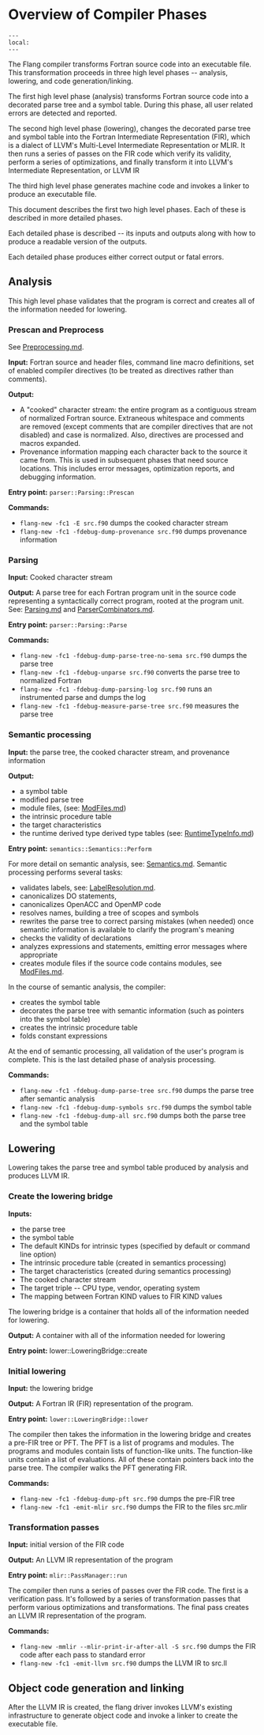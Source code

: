 <!--===- docs/Overview.md

   Part of the LLVM Project, under the Apache License v2.0 with LLVM Exceptions.
   See https://llvm.org/LICENSE.txt for license information.
   SPDX-License-Identifier: Apache-2.0 WITH LLVM-exception

-->

# Overview of Compiler Phases

```{contents}
---
local:
---
```
The Flang compiler transforms Fortran source code into an executable file.
This transformation proceeds in three high level phases -- analysis, lowering,
and code generation/linking.

The first high level phase (analysis) transforms Fortran source code into a
decorated parse tree and a symbol table.  During this phase, all user
related errors are detected and reported.

The second high level phase (lowering), changes the decorated parse tree and
symbol table into the Fortran Intermediate Representation (FIR), which is a
dialect of LLVM's Multi-Level Intermediate Representation or MLIR.  It then
runs a series of passes on the FIR code which verify its validity, perform a
series of optimizations, and finally transform it into LLVM's Intermediate
Representation, or LLVM IR

The third high level phase generates machine code and invokes a linker to
produce an executable file.

This document describes the first two high level phases.  Each of these is
described in more detailed phases.

Each detailed phase is described -- its inputs and outputs along with how to
produce a readable version of the outputs.

Each detailed phase produces either correct output or fatal errors.

## Analysis

This high level phase validates that the program is correct and creates all of
the information needed for lowering.

### Prescan and Preprocess

See [Preprocessing.md](Preprocessing.md).

**Input:** Fortran source and header files, command line macro definitions,
  set of enabled compiler directives (to be treated as directives rather than
  comments).

**Output:**
- A "cooked" character stream: the entire program as a contiguous stream of
  normalized Fortran source.
  Extraneous whitespace and comments are removed (except comments that are
  compiler directives that are not disabled) and case is normalized.  Also,
  directives are processed and macros expanded.
- Provenance information mapping each character back to the source it came from.
  This is used in subsequent phases that need source locations.  This includes
  error messages, optimization reports, and debugging information.

**Entry point:** `parser::Parsing::Prescan`

**Commands:**
 - `flang-new -fc1 -E src.f90` dumps the cooked character stream
 - `flang-new -fc1 -fdebug-dump-provenance src.f90` dumps provenance
   information

### Parsing

**Input:** Cooked character stream

**Output:** A parse tree for each Fortran program unit in the source code
representing a syntactically correct program, rooted at the program unit.  See:
[Parsing.md](Parsing.md) and [ParserCombinators.md](ParserCombinators.md).

**Entry point:** `parser::Parsing::Parse`

**Commands:**
  - `flang-new -fc1 -fdebug-dump-parse-tree-no-sema src.f90` dumps the parse tree
  - `flang-new -fc1 -fdebug-unparse src.f90` converts the parse tree to normalized Fortran
  - `flang-new -fc1 -fdebug-dump-parsing-log src.f90` runs an instrumented parse and dumps the log
  - `flang-new -fc1 -fdebug-measure-parse-tree src.f90` measures the parse tree

### Semantic processing

**Input:** the parse tree, the cooked character stream, and provenance
information

**Output:**
* a symbol table
* modified parse tree
* module files, (see: [ModFiles.md](ModFiles.md))
* the intrinsic procedure table
* the target characteristics
* the runtime derived type derived type tables (see: [RuntimeTypeInfo.md](RuntimeTypeInfo.md))

**Entry point:** `semantics::Semantics::Perform`

For more detail on semantic analysis, see: [Semantics.md](Semantics.md).
Semantic processing performs several tasks:
* validates labels, see: [LabelResolution.md](LabelResolution.md).
* canonicalizes DO statements,
* canonicalizes OpenACC and OpenMP code
* resolves names, building a tree of scopes and symbols
* rewrites the parse tree to correct parsing mistakes (when needed) once semantic information is available to clarify the program's meaning
* checks the validity of declarations
* analyzes expressions and statements, emitting error messages where appropriate
* creates module files if the source code contains modules,
  see [ModFiles.md](ModFiles.md).

In the course of semantic analysis, the compiler:
* creates the symbol table
* decorates the parse tree with semantic information (such as pointers into the symbol table)
* creates the intrinsic procedure table
* folds constant expressions

At the end of semantic processing, all validation of the user's program is complete.  This is the last detailed phase of analysis processing.

**Commands:**
  - `flang-new -fc1 -fdebug-dump-parse-tree src.f90` dumps the parse tree after semantic analysis
  - `flang-new -fc1 -fdebug-dump-symbols src.f90` dumps the symbol table
  - `flang-new -fc1 -fdebug-dump-all src.f90` dumps both the parse tree and the symbol table

## Lowering

Lowering takes the parse tree and symbol table produced by analysis and
produces LLVM IR.

### Create the lowering bridge

**Inputs:**
  - the parse tree
  - the symbol table
  - The default KINDs for intrinsic types (specified by default or command line option)
  - The intrinsic procedure table (created in semantics processing)
  - The target characteristics (created during semantics processing)
  - The cooked character stream
  - The target triple -- CPU type, vendor, operating system
  - The mapping between Fortran KIND values to FIR KIND values

The lowering bridge is a container that holds all of the information needed for lowering.

**Output:** A container with all of the information needed for lowering

**Entry point:** lower::LoweringBridge::create

### Initial lowering

**Input:** the lowering bridge

**Output:** A Fortran IR (FIR) representation of the program.

**Entry point:** `lower::LoweringBridge::lower`

The compiler then takes the information in the lowering bridge and creates a
pre-FIR tree or PFT.  The PFT is a list of programs and modules.  The programs
and modules contain lists of function-like units.  The function-like units
contain a list of evaluations.  All of these contain pointers back into the
parse tree.  The compiler walks the PFT generating FIR.

**Commands:**
  - `flang-new -fc1 -fdebug-dump-pft src.f90` dumps the pre-FIR tree
  - `flang-new -fc1 -emit-mlir src.f90` dumps the FIR to the files src.mlir

### Transformation passes

**Input:** initial version of the FIR code

**Output:** An LLVM IR representation of the program

**Entry point:** `mlir::PassManager::run`

The compiler then runs a series of passes over the FIR code.  The first is a
verification pass.  It's followed by a series of transformation passes that
perform various optimizations and transformations.  The final pass creates an
LLVM IR representation of the program.

**Commands:**
  - `flang-new -mmlir --mlir-print-ir-after-all -S src.f90` dumps the FIR code after each pass to standard error
  - `flang-new -fc1 -emit-llvm src.f90` dumps the LLVM IR to src.ll

## Object code generation and linking

After the LLVM IR is created, the flang driver invokes LLVM's existing
infrastructure to generate object code and invoke a linker to create the
executable file.
